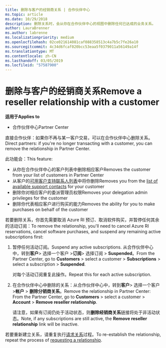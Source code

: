 ```yaml
---
title: 删除与客户的经销商关系 | 合作伙伴中心
ms.topic: article
ms.date: 10/29/2018
description: 删除关系时，会从你在合作伙伴中心的视图中删除任何已达成的业务关系。
author: LauraBrenner
ms.author: labrenne
ms.localizationpriority: medium
ms.openlocfilehash: 02ce021614081caf088358513c4a7b5c7fe26a10
ms.sourcegitcommit: 4c34d6fcaf020bcc53eaa5f0379011a56149a14f
ms.translationtype: MT
ms.contentlocale: zh-CN
ms.lasthandoff: 03/05/2019
ms.locfileid: "57587900"
---
```

# <a name="remove-a-reseller-relationship-with-a-customer"></a><span data-ttu-id="fa819-103">删除与客户的经销商关系</span><span class="sxs-lookup"><span data-stu-id="fa819-103">Remove a reseller relationship with a customer</span></span>

<span data-ttu-id="fa819-104">**适用于**</span><span class="sxs-lookup"><span data-stu-id="fa819-104">**Applies to**</span></span>

-   <span data-ttu-id="fa819-105">合作伙伴中心</span><span class="sxs-lookup"><span data-stu-id="fa819-105">Partner Center</span></span>

<span data-ttu-id="fa819-106">直接合作伙伴：如果你不再与某一客户交易，可以在合作伙伴中心删除关系。</span><span class="sxs-lookup"><span data-stu-id="fa819-106">Direct partners: if you're no longer transacting with a customer, you can remove the relationship in Partner Center.</span></span> 

<span data-ttu-id="fa819-107">此功能会：</span><span class="sxs-lookup"><span data-stu-id="fa819-107">This feature:</span></span>
*  <span data-ttu-id="fa819-108">从你在合作伙伴中心的客户列表中删除相应客户</span><span class="sxs-lookup"><span data-stu-id="fa819-108">Removes the customer from your list of customers in Partner Center</span></span>
*  <span data-ttu-id="fa819-109">从客户的[可用客户支持联系人列表](assign-support-contacts.md)中将你删除</span><span class="sxs-lookup"><span data-stu-id="fa819-109">Removes you from the [list of available support contacts](assign-support-contacts.md) for your customer</span></span>
*  <span data-ttu-id="fa819-110">删除你对相应客户的委派管理员权限</span><span class="sxs-lookup"><span data-stu-id="fa819-110">Removes your delegation admin privileges for the customer</span></span>
*  <span data-ttu-id="fa819-111">删除你代表相应客户进行购买的能力</span><span class="sxs-lookup"><span data-stu-id="fa819-111">Removes the ability for you to make purchases on behalf of the customer</span></span>

<span data-ttu-id="fa819-112">若要删除关系，你首先需要取消 Azure RI 预订、取消软件购买，并暂停任何其余的活动订阅：</span><span class="sxs-lookup"><span data-stu-id="fa819-112">To remove the relationship, you'll need to cancel Azure RI reservations, cancel software purchases, and suspend any remaining active subscriptions first:</span></span>
1. <span data-ttu-id="fa819-113">暂停任何活动订阅。</span><span class="sxs-lookup"><span data-stu-id="fa819-113">Suspend any active subscriptions.</span></span> <span data-ttu-id="fa819-114">从合作伙伴中心中，转到**客户**> 选择一个客户 >**订阅**> 选择订阅 > **Suspended**。</span><span class="sxs-lookup"><span data-stu-id="fa819-114">From the Partner Center, go to **Customers** > select a customer > **Subscriptions** > select a subscription > **Suspended**.</span></span> 

   <span data-ttu-id="fa819-115">对每个活动订阅重复此操作。</span><span class="sxs-lookup"><span data-stu-id="fa819-115">Repeat this for each active subscription.</span></span>

2. <span data-ttu-id="fa819-116">在合作伙伴中心中删除的关系：从合作伙伴中心中，转到**客户**> 选择一个客户 >**帐户** > **删除分销商关系**。</span><span class="sxs-lookup"><span data-stu-id="fa819-116">Remove the relationship in Partner Center: From the Partner Center, go to **Customers** > select a customer > **Account** > **Remove reseller relationship**.</span></span>

   <span data-ttu-id="fa819-117">请注意，如果有订阅仍处于活动状态，则**删除经销商关系**链接将处于非活动状态。</span><span class="sxs-lookup"><span data-stu-id="fa819-117">Note, if any subscriptions are still active, the **Remove reseller relationship** link will be inactive.</span></span> 

<span data-ttu-id="fa819-118">若要重新建立关系，请重复执行[请求关系](request-a-relationship-with-a-customer.md)过程。</span><span class="sxs-lookup"><span data-stu-id="fa819-118">To re-establish the relationship, repeat the process of [requesting a relationship](request-a-relationship-with-a-customer.md).</span></span>
